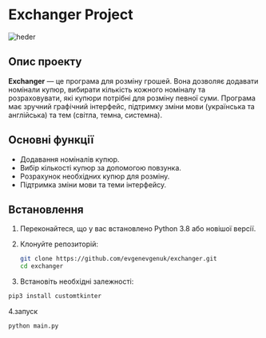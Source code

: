 # Exchanger Project

![heder](https://github.com/evgenevgenuk/exchanger/blob/main/2025-03-02-10-44-07.gif)
## Опис проекту

**Exchanger** — це програма для розміну грошей. Вона дозволяє додавати номінали купюр, вибирати кількість кожного номіналу та розраховувати, які купюри потрібні для розміну певної суми. Програма має зручний графічний інтерфейс, підтримку зміни мови (українська та англійська) та тем (світла, темна, системна).

## Основні функції

- Додавання номіналів купюр.
- Вибір кількості купюр за допомогою повзунка.
- Розрахунок необхідних купюр для розміну.
- Підтримка зміни мови та теми інтерфейсу.

## Встановлення

1. Переконайтеся, що у вас встановлено Python 3.8 або новішої версії.
2. Клонуйте репозиторій:

   ```bash
   git clone https://github.com/evgenevgenuk/exchanger.git
   cd exchanger
   
3. Встановіть необхідні залежності:
 ```bash
pip3 install customtkinter
```
4.запуск
```bash
python main.py
